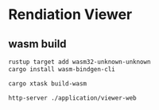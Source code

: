 # Rendiation Viewer

## wasm build

```bash
rustup target add wasm32-unknown-unknown
cargo install wasm-bindgen-cli
```

```bash
cargo xtask build-wasm

http-server ./application/viewer-web
```
